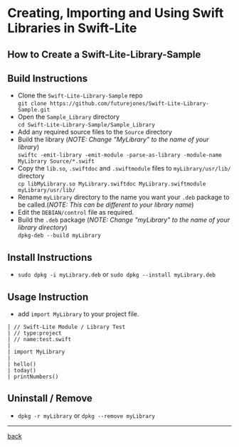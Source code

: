 # Creating, Importing and Using Swift Libraries in Swift-Lite
## How to Create a Swift-Lite-Library-Sample

## Build Instructions
* Clone the `Swift-Lite-Library-Sample` repo  
`git clone https://github.com/futurejones/Swift-Lite-Library-Sample.git`
* Open the `Sample_Library` directory  
`cd Swift-Lite-Library-Sample/Sample_Library`
* Add any required source files to the `Source` directory
* Build the library (*NOTE: Change "MyLibrary" to the name of your library*)  
`swiftc -emit-library -emit-module -parse-as-library -module-name MyLibrary Source/*.swift`
* Copy the `lib.so`, `.swiftdoc` and `.swiftmodule` files to `myLibrary/usr/lib/` directory  
`cp libMyLibrary.so MyLibrary.swiftdoc MyLibrary.swiftmodule myLibrary/usr/lib/`
* Rename `myLibrary` directory to the name you want your `.deb` package to be called.(*NOTE: This can be different to your library name*)
* Edit the `DEBIAN/control` file as required.
* Build the `.deb` package (*NOTE: Change "myLibrary" to the name of your library directory*)  
`dpkg-deb --build myLibrary`

## Install Instructions
* `sudo dpkg -i myLibrary.deb` or `sudo dpkg --install myLibrary.deb`

## Usage Instruction
* add `import MyLibrary` to your project file.  
```
| // Swift-Lite Module / Library Test
| // type:project
| // name:test.swift
|
| import MyLibrary
|
| hello()
| today()
| printNumbers()
```

## Uninstall / Remove
* `dpkg -r myLibrary` or `dpkg --remove myLibrary`

---

[back](https://futurejones.github.io/Swift-Lite)

